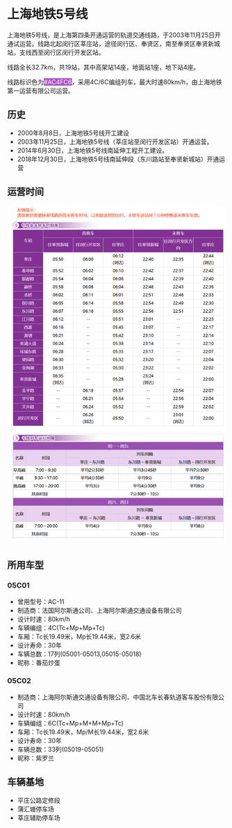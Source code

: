 # 上海地铁5号线

上海地铁5号线，是上海第四条开通运营的轨道交通线路，于2003年11月25日开通试运营。线路北起闵行区莘庄站，途径闵行区、奉贤区，南至奉贤区奉贤新城站，支线西至闵行区闵行开发区站。

线路全长32.7km，共19站，其中高架站14座，地面站1座，地下站4座。

线路标识色为<span style="color: white;background: #AC4FC6;">#AC4FC6</span>，采用4C/6C编组列车，最大时速80km/h，由上海地铁第一运营有限公司运营。

## 历史
* 2000年8月8日，上海地铁5号线开工建设
* 2003年11月25日，上海地铁5号线（莘庄站至闵行开发区站）开通运营。
* 2014年6月30日，上海地铁5号线南延伸工程开工建设。
* 2018年12月30日，上海地铁5号线南延伸段（东川路站至奉贤新城站）开通运营

## 运营时间
![](./time/5.png)

## 所用车型
### 05C01
* 曾用型号：AC-11
* 制造商：法国阿尔斯通公司、上海阿尔斯通交通设备有限公司
* 设计时速：80km/h
* 车辆编组：4C(Tc+Mp+Mp+Tc)
* 车厢：Tc长19.49米，Mp长19.44米，宽2.6米
* 设计寿命：30年
* 车辆总数：17列(05001-05013,05015-05018)
* 昵称：番茄炒蛋
### 05C02
* 制造商：上海阿尔斯通交通设备有限公司、中国北车长春轨道客车股份有限公司
* 设计时速：80km/h
* 车辆编组：6C(Tc+Mp+M+M+Mp+Tc)
* 车厢：Tc长19.49米，Mp/M长19.44米，宽2.6米
* 设计寿命：30年
* 车辆总数：33列(05019-05051)
* 昵称：紫罗兰

## 车辆基地
* 平庄公路定修段
* 蒲汇塘停车场
* 莘庄辅助停车场